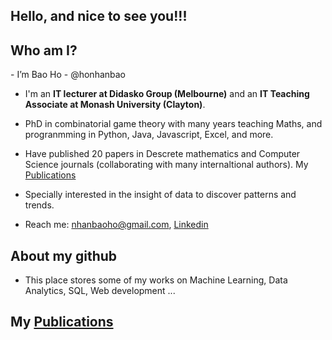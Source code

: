 
<h2>Hello, and nice to see you!!!</h2>

<h2>Who am I?</h2>
<div>
 - I’m Bao Ho - @honhanbao
  
 - I'm an <b>IT lecturer at Didasko Group (Melbourne)</b> and an <b>IT Teaching Associate at Monash University (Clayton)</b>.
  
 - PhD in combinatorial game theory with many years teaching Maths, and progranmming in Python, Java, Javascript, Excel, and more.
  
 - Have published 20 papers in Descrete mathematics and Computer Science journals (collaborating with many internaltional authors). My <a href="https://www.linkedin.com/in/baonhanho/details/publications/">Publications</a>
 
 - Specially interested in the insight of data to discover patterns and trends.
 
 
 - Reach me: nhanbaoho@gmail.com,  <a href="www.linkedin.com/in/baonhanho">Linkedin</a>  
 </div>
 
 <h2>About my github</h2>
 
 - This place stores some of my works on Machine Learning, Data Analytics, SQL, Web development ...
 
<!--  <h2>Technical skills:</h2>
 - Python, Java, SQL, Excel VBA
 
 - NumPy, Pansda, Seaborn, Mathplotlib, Scikit-Learn

 - JavaScript, CSS, HTML, C#, ASP.NET
 
 - Microsoft SQL Server, MySQL, JDBC  -->

 
 <h2>  My <a href="https://www.linkedin.com/in/baonhanho/details/publications/">Publications</a></h2>



<!---
honhanbao/honhanbao is a ✨ special ✨ repository because its `README.md` (this file) appears on your GitHub profile.
You can click the Preview link to take a look at your changes.
--->
